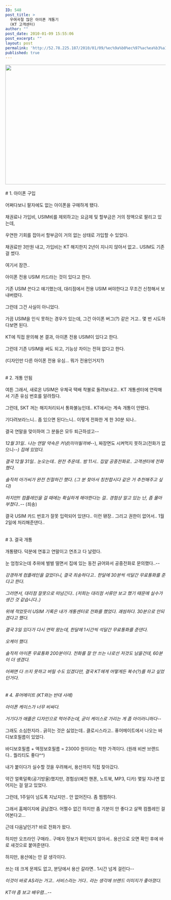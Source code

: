 ```yaml
---
ID: 548
post_title: >
  우여곡절 많은 아이폰 개통기
  (KT 고객센터)
author: ""
post_date: 2010-01-09 15:55:06
post_excerpt: ""
layout: post
permalink: 'http://52.78.225.187/2010/01/09/%ec%9a%b0%ec%97%ac%ea%b3%a1%ec%a0%88-%eb%a7%8e%ec%9d%80-%ec%95%84%ec%9d%b4%ed%8f%b0-%ea%b0%9c%ed%86%b5%ea%b8%b0-kt-%ea%b3%a0%ea%b0%9d%ec%84%bc%ed%84%b0/'
published: true
---
```

<img src="http://52.78.225.187/wp-content/uploads/1/6040681507.jpg" width="558" height="375" /><BR><BR># 1. 아이폰 구입<BR><BR>어쩌다보니 팔자에도 없는 아이폰을 구매하게 됐다.<BR><BR>채권료나 가입비, USIM비를 제외하고는 요금제 및 할부금은 거의 정액으로 팔리고 있는데,<BR><BR>우연한 기회를 잡아서 할부금이 거의 없는 상태로 가입할 수 있었다.<BR><BR>채권료만 3만원 내고, 가입비는 KT 해지한지 2년이 지나지 않아서 없고.. USIM도 기존 걸 썼다.<BR><BR>여기서 잠깐.. <BR><BR>아이폰 전용 USIM 카드라는 것이 있다고 한다. <BR><BR>기존 USIM 쓴다고 얘기했는데, 대리점에서 전용 USIM 써야한다고 무조건 신청해서 보내버렸다.<BR><BR>그런데 그건 사실이 아니었다.<BR><BR>가끔 USIM을 인식 못하는 경우가 있는데, 그건 아이폰 버그(?) 같은 거고.. 몇 번 시도하다보면 된다.<BR><BR>KT에 직접 문의해 본 결과, 아이폰 전용 USIM이 있다고 한다.<BR><BR>그런데 기존 USIM을 써도 되고, 기능상 차이는 전혀 없다고 한다.<BR><BR>(디자인만 다른 아이폰 전용 유심... 뭐가 전용인거지?)<BR><BR><BR># 2. 개통 안됨<BR><BR>여튼 그래서, 새로온 USIM은 우체국 택배 착불로 돌려보내고.. KT 개통센터에 연락해서 기존 유심 번호를 알려줬다.<BR><BR>그런데, SKT 꺼는 해지처리되서 통화불능인데.. KT에서는 계속 개통이 안됐다.<BR><BR>기다려보라느니.. 좀 있으면 된다느니.. 이렇게 전화한 게 한 30분 되나..<BR><BR>결국 연말을 맞이하여 그 분들은 모두 퇴근하셨고-<em>-<BR><BR>12월 31일.. 나는 연말 약속은 커녕(미아될까봐-</em>-), 짜장면도 시켜먹지 못하고(전화가 없으니-<em>-) 집에 있었다.<BR><BR>결국 12월 31일.. 눈오는데.. 완전 추운데.. 밤 11시.. 집앞 공중전화로.. 고객센터에 전화했다.<BR><BR>솔직히 아가씨가 완전 친절하긴 했다. (그 분 찾아서 칭찬합시다 같은 거 추천해주고 싶다)<BR><BR>하지만!! 컴플레인을 걸 때에는 확실하게 해야한다는 걸.. 경험상 알고 있는 난, 좀 몰아부쳤다..-</em>- (죄송)<BR><BR>결국 USIM 카드 번호가 잘못 입력되어 있댄다.. 이런 됀장.. 그리고 권한이 없어서.. 1월 2일에 처리해준댄다..<BR><BR><BR># 3. 결국 개통<BR><BR>개통됐다. 덕분에 연휴고 연말이고 연초고 다 날렸다.<BR><BR>눈 엄청오는데 추위에 벌벌 떨면서 집에 있는 동전 긁어와서 공중전화로 문의했다..-<em>-<BR><BR>강경하게 컴플레인을 걸었더니, 결국 죄송하다고.. 한달에 30분씩 석달간 무료통화를 준다고 한다.<BR><BR>그러면서, 대리점 잘못으로 떠넘긴다.. (저희는 대리점 서류만 보고 했기 때문에 실수가 생긴 것 같습니다..)<BR><BR>위에 적었듯이 USIM 기록은 내가 개통센터로 전화를 했었다. 괘씸하다. 30분으로 안되겠다고 했다.<BR><BR>결국 3일 있다가 다시 연락 왔는데, 한달에 1시간씩 석달간 무료통화를 준댄다.<BR><BR>오케이 했다.<BR><BR>솔직히 아이폰 무료통화 200분이다. 전화를 잘 안 쓰는 나로선 저것도 남을건데, 60분이 더 생겼다.<BR><BR>어쩌면 다 쓰지 못하고 버릴 수도 있겠다만, 결국 KT에게 어떻게든 복수(?)를 하고 싶었던거다.<BR><BR><BR># 4. 퓨어메이트 (KT와는 반대 사례)<BR><BR>아이폰 케이스가 너무 비싸다.<BR><BR>거기다가 애플은 디자인으로 먹어주는데, 굳이 케이스로 가리는 게 좀 아이러니하다-</em>-<BR><BR>그래도 소심한지라.. 긁히는 것은 싫었는데.. 클로시스라고.. 퓨어메이트에서 나오는 바디보호필름이 있었다.<BR><BR>바디보호필름 + 액정보호필름 = 23000 원이라는 착한 가격이다. (원래 비싼 브랜드다.. 퀄리티도 좋다^^)<BR><BR>내가 붙이다가 실수할 것을 우려해서, 용산까지 직접 찾아갔다.<BR><BR>약간 얼룩덜룩(공기방울)했지만, 경험상(예전 핸폰, 노트북, MP3, 디카) 몇일 지나면 없어지는 걸 알고 있었다.<BR><BR>그런데, 1주일이 넘도록 지났지만.. 안 없어진다. 좀 찜찜하다.<BR><BR>그래서 홈페이지에 글남겼다. 어쩔수 없긴 하지만 좀 기분이 안 좋다고 살짝 컴플레인 걸어본다고...<BR><BR>근데 다음날인가? 바로 전화가 왔다.<BR><BR>하지만 오프라인 구매라.. 구매자 정보가 확인되지 않아서.. 용산으로 오면 확인 후에 바로 새것으로 붙여준댄다.<BR><BR>하지만, 용산에는 안 갈 생각이다. <BR><BR>쓰는 데 크게 문제도 없고, 분당에서 용산 갈라면.. 1시간 넘게 걸린다-<em>-<BR><BR>이것이 바로 AS라는 거고.. 서비스라는 거다.. 라는 생각에 브랜드 이미지가 좋아졌다.<BR><BR>KT야 좀 보고 배우렴...-</em>-